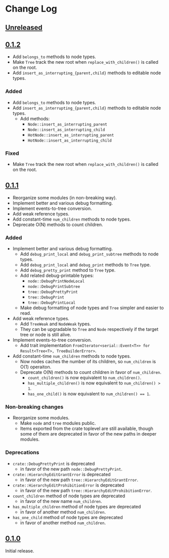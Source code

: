 # Change Log

## [Unreleased]

## [0.1.2]

* Add `belongs_to` methods to node types.
* Make `Tree` track the new root when `replace_with_children()` is called on the root.
* Add `insert_as_interrupting_{parent,child}` methods to editable node types.

### Added
* Add `belongs_to` methods to node types.
* Add `insert_as_interrupting_{parent,child}` methods to editable node types.
    + Add methods:
        - `Node::insert_as_interrupting_parent`
        - `Node::insert_as_interrupting_child`
        - `HotNode::insert_as_interrupting_parent`
        - `HotNode::insert_as_interrupting_child`

### Fixed
* Make `Tree` track the new root when `replace_with_children()` is called on the root.


## [0.1.1]

* Reorganize some modules (in non-breaking way).
* Implement better and various debug formatting.
* Implement events-to-tree conversion.
* Add weak reference types.
* Add constant-time `num_children` methods to node types.
* Deprecate O(N) methods to count children.

### Added
* Implement better and various debug formatting.
    + Add `debug_print_local` and `debug_print_subtree` methods to node types.
    + Add `debug_print_local` and `debug_print` methods to `Tree` type.
    + Add `debug_pretty_print` method to `Tree` type.
    + Add related debug-printable types:
        - `node::DebugPrintNodeLocal`
        - `node::DebugPrintSubtree`
        - `tree::DebugPrettyPrint`
        - `tree::DebugPrint`
        - `tree::DebugPrintLocal`
    + Make debug formatting of node types and `Tree` simpler and easier to read.
* Add weak reference types.
    + Add `TreeWeak` and `NodeWeak` types.
    + They can be upgradable to `Tree` and `Node` respectively if the target
      tree or node is still alive.
* Implement events-to-tree conversion.
    + Add trait implementation
      `FromIterator<serial::Event<T>> for Result<Tree<T>, TreeBuilderError>`.
* Add constant-time `num_children` methods to node types.
    + Now nodes caches the number of its children, so `num_children` is O(1)
      operaiton.
    + Deprecate O(N) methods to count children in favor of `num_children`.
        + `count_children()` is now equivalent to `num_children()`.
        + `has_multiple_children()` is now equivalent to `num_children() > 1`.
        + `has_one_child()` is now equivalent to `num_children() == 1`.

### Non-breaking changes
* Reorganize some modules.
    + Make `node` and `tree` modules public.
    + Items exported from the crate toplevel are still available, though some of
      them are deprecated in favor of the new paths in deeper modules.

### Deprecations
* `crate::DebugPrettyPrint` is deprecated
    + in favor of the new path `node::DebugPrettyPrint`.
* `crate::HierarchyEditGrantError` is deprecated
    + in favor of the new path `tree::HierarchyEditGrantError`.
* `crate::HierarchyEditProhibitionError` is deprecated
    + in favor of the new path `tree::HierarchyEditProhibitionError`.
* `count_children` method of node types are deprecated
    + in favor of the new name `num_children`.
* `has_multiple_children` method of node types are deprecated
    + in favor of another method `num_children`.
* `has_one_child` method of node types are deprecated
    + in favor of another method `num_children`.


## [0.1.0]

Initial release.

[Unreleased]: <https://gitlab.com/nop_thread/dendron/-/compare/v0.1.2...develop>
[0.1.2]: <https://gitlab.com/nop_thread/dendron/-/tags/v0.1.2>
[0.1.1]: <https://gitlab.com/nop_thread/dendron/-/tags/v0.1.1>
[0.1.0]: <https://gitlab.com/nop_thread/dendron/-/tags/v0.1.0>
